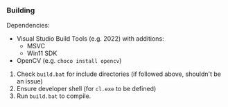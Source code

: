 ### Building
Dependencies:
- Visual Studio Build Tools (e.g. 2022) with additions:
    - MSVC
    - Win11 SDK
- OpenCV (e.g. `choco install opencv`)

1. Check `build.bat` for include directories (if followed above, shouldn't be an issue)
1. Ensure developer shell (for `cl.exe` to be defined)
1. Run `build.bat` to compile.
